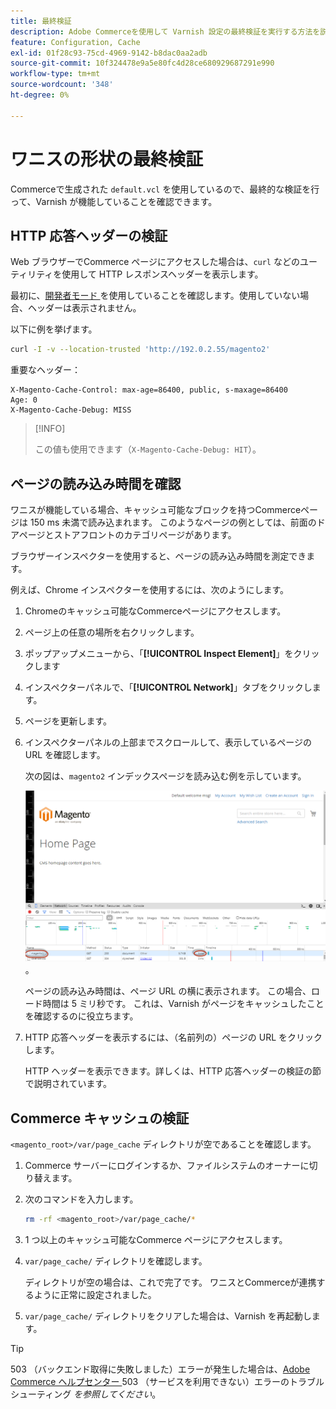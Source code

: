 ```yaml
---
title: 最終検証
description: Adobe Commerceを使用して Varnish 設定の最終検証を実行する方法を説明します。 テスト手順とトラブルシューティング手法について説明します。
feature: Configuration, Cache
exl-id: 01f28c93-75cd-4969-9142-b8dac0aa2adb
source-git-commit: 10f324478e9a5e80fc4d28ce680929687291e990
workflow-type: tm+mt
source-wordcount: '348'
ht-degree: 0%

---
```


# ワニスの形状の最終検証

Commerceで生成された `default.vcl` を使用しているので、最終的な検証を行って、Varnish が機能していることを確認できます。

## HTTP 応答ヘッダーの検証

Web ブラウザーでCommerce ページにアクセスした場合は、`curl` などのユーティリティを使用して HTTP レスポンスヘッダーを表示します。

最初に、[&#x200B; 開発者モード &#x200B;](../cli/set-mode.md#change-to-developer-mode) を使用していることを確認します。使用していない場合、ヘッダーは表示されません。

以下に例を挙げます。

```bash
curl -I -v --location-trusted 'http://192.0.2.55/magento2'
```

重要なヘッダー：

```
X-Magento-Cache-Control: max-age=86400, public, s-maxage=86400
Age: 0
X-Magento-Cache-Debug: MISS
```

>[!INFO]
>
>この値も使用できます（`X-Magento-Cache-Debug: HIT`）。

## ページの読み込み時間を確認

ワニスが機能している場合、キャッシュ可能なブロックを持つCommerceページは 150 ms 未満で読み込まれます。 このようなページの例としては、前面のドアページとストアフロントのカテゴリページがあります。

ブラウザーインスペクターを使用すると、ページの読み込み時間を測定できます。

例えば、Chrome インスペクターを使用するには、次のようにします。

1. Chromeのキャッシュ可能なCommerceページにアクセスします。
1. ページ上の任意の場所を右クリックします。
1. ポップアップメニューから、「**[!UICONTROL Inspect Element]**」をクリックします
1. インスペクターパネルで、「**[!UICONTROL Network]**」タブをクリックします。
1. ページを更新します。
1. インスペクターパネルの上部までスクロールして、表示しているページの URL を確認します。

   次の図は、`magento2` インデックスページを読み込む例を示しています。

   ![&#x200B; 表示しているページをクリックします &#x200B;](../../assets/configuration/varnish-inspector.png)。

   ページの読み込み時間は、ページ URL の横に表示されます。 この場合、ロード時間は 5 ミリ秒です。 これは、Varnish がページをキャッシュしたことを確認するのに役立ちます。

1. HTTP 応答ヘッダーを表示するには、（名前列の）ページの URL をクリックします。

   HTTP ヘッダーを表示できます。詳しくは、HTTP 応答ヘッダーの検証の節で説明されています。

## Commerce キャッシュの検証

`<magento_root>/var/page_cache` ディレクトリが空であることを確認します。

1. Commerce サーバーにログインするか、ファイルシステムのオーナーに切り替えます。
1. 次のコマンドを入力します。

   ```bash
   rm -rf <magento_root>/var/page_cache/*
   ```

1. 1 つ以上のキャッシュ可能なCommerce ページにアクセスします。
1. `var/page_cache/` ディレクトリを確認します。

   ディレクトリが空の場合は、これで完了です。 ワニスとCommerceが連携するように正常に設定されました。

1. `var/page_cache/` ディレクトリをクリアした場合は、Varnish を再起動します。

>[!TIP]
>
>503 （バックエンド取得に失敗しました）エラーが発生した場合は、[Adobe Commerce ヘルプセンター &#x200B;](https://experienceleague.adobe.com/docs/commerce-knowledge-base/kb/troubleshooting/miscellaneous/troubleshooting-503-errors.html?lang=ja)503 （サービスを利用できない）エラーのトラブルシューティング _を参照してください_。
